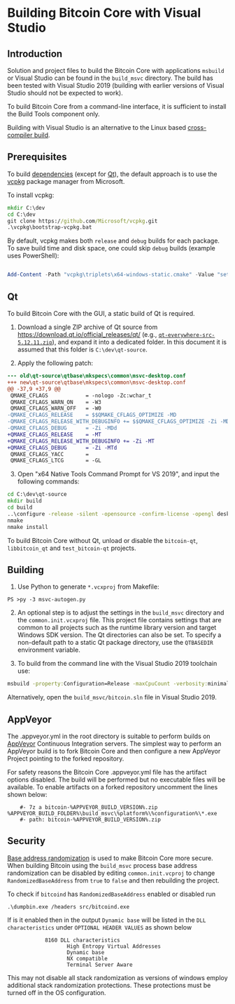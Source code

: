 Building Bitcoin Core with Visual Studio
========================================

Introduction
---------------------
Solution and project files to build the Bitcoin Core with applications `msbuild` or Visual Studio can be found in the `build_msvc` directory. The build has been tested with Visual Studio 2019 (building with earlier versions of Visual Studio should not be expected to work).

To build Bitcoin Core from a command-line interface, it is sufficient to install the Build Tools component only.

Building with Visual Studio is an alternative to the Linux based [cross-compiler build](../doc/build-windows.md).


Prerequisites
---------------------
To build [dependencies](../doc/dependencies.md) (except for [Qt](#qt)),
the default approach is to use the [vcpkg](https://docs.microsoft.com/en-us/cpp/vcpkg) package manager from Microsoft.

To install vcpkg:
```cmd
mkdir C:\dev
cd C:\dev
git clone https://github.com/Microsoft/vcpkg.git
.\vcpkg\bootstrap-vcpkg.bat

```

By default, vcpkg makes both `release` and `debug` builds for each package.
To save build time and disk space, one could skip `debug` builds (example uses PowerShell):
```powershell

Add-Content -Path "vcpkg\triplets\x64-windows-static.cmake" -Value "set(VCPKG_BUILD_TYPE release)"
```

Qt
---------------------
To build Bitcoin Core with the GUI, a static build of Qt is required.

1. Download a single ZIP archive of Qt source from https://download.qt.io/official_releases/qt/ (e.g., [`qt-everywhere-src-5.12.11.zip`](https://download.qt.io/official_releases/qt/5.12/5.12.11/single/qt-everywhere-src-5.12.11.zip)), and expand it into a dedicated folder. In this document it is assumed that this folder is `C:\dev\qt-source`.

2. Apply the following patch:
```diff
--- old\qt-source\qtbase\mkspecs\common\msvc-desktop.conf
+++ new\qt-source\qtbase\mkspecs\common\msvc-desktop.conf
@@ -37,9 +37,9 @@
 QMAKE_CFLAGS            = -nologo -Zc:wchar_t
 QMAKE_CFLAGS_WARN_ON    = -W3
 QMAKE_CFLAGS_WARN_OFF   = -W0
-QMAKE_CFLAGS_RELEASE    = $$QMAKE_CFLAGS_OPTIMIZE -MD
-QMAKE_CFLAGS_RELEASE_WITH_DEBUGINFO += $$QMAKE_CFLAGS_OPTIMIZE -Zi -MD
-QMAKE_CFLAGS_DEBUG      = -Zi -MDd
+QMAKE_CFLAGS_RELEASE    = -MT
+QMAKE_CFLAGS_RELEASE_WITH_DEBUGINFO += -Zi -MT
+QMAKE_CFLAGS_DEBUG      = -Zi -MTd
 QMAKE_CFLAGS_YACC       =
 QMAKE_CFLAGS_LTCG       = -GL

```

3. Open "x64 Native Tools Command Prompt for VS 2019", and input the following commands:
```cmd
cd C:\dev\qt-source
mkdir build
cd build
..\configure -release -silent -opensource -confirm-license -opengl desktop -no-shared -static -no-static-runtime -mp -qt-zlib -qt-pcre -qt-libpng -ltcg -no-libjpeg -nomake examples -nomake tests -nomake tools -no-dbus -no-libudev -no-icu -no-gtk -no-opengles3 -no-angle -no-sql-sqlite -no-sql-odbc -no-sqlite -no-libudev -no-vulkan -skip qt3d -skip qtactiveqt -skip qtandroidextras -skip qtcanvas3d -skip qtcharts -skip qtconnectivity -skip qtdatavis3d -skip qtdeclarative -skip qtdoc -skip qtgamepad -skip qtgraphicaleffects -skip qtimageformats -skip qtlocation -skip qtmacextras -skip qtmultimedia -skip qtnetworkauth -skip qtpurchasing -skip qtquickcontrols -skip qtquickcontrols2 -skip qtscript -skip qtscxml -skip qtsensors -skip qtserialbus -skip qtserialport -skip qtspeech -skip qtvirtualkeyboard -skip qtwayland -skip qtwebchannel -skip qtwebengine -skip qtwebsockets -skip qtwebview -skip qtx11extras -skip qtxmlpatterns -no-openssl -no-feature-sql -no-feature-sqlmodel -prefix C:\Qt_static
nmake
nmake install
```

To build Bitcoin Core without Qt, unload or disable the `bitcoin-qt`, `libbitcoin_qt` and `test_bitcoin-qt` projects.


Building
---------------------
1. Use Python to generate `*.vcxproj` from Makefile:

```
PS >py -3 msvc-autogen.py
```

2. An optional step is to adjust the settings in the `build_msvc` directory and the `common.init.vcxproj` file. This project file contains settings that are common to all projects such as the runtime library version and target Windows SDK version. The Qt directories can also be set. To specify a non-default path to a static Qt package directory, use the `QTBASEDIR` environment variable.

3. To build from the command line with the Visual Studio 2019 toolchain use:

```cmd
msbuild -property:Configuration=Release -maxCpuCount -verbosity:minimal bitcoin.sln
```

Alternatively, open the `build_msvc/bitcoin.sln` file in Visual Studio 2019.

AppVeyor
---------------------
The .appveyor.yml in the root directory is suitable to perform builds on [AppVeyor](https://www.appveyor.com/) Continuous Integration servers. The simplest way to perform an AppVeyor build is to fork Bitcoin Core and then configure a new AppVeyor Project pointing to the forked repository.

For safety reasons the Bitcoin Core .appveyor.yml file has the artifact options disabled. The build will be performed but no executable files will be available. To enable artifacts on a forked repository uncomment the lines shown below:

```
    #- 7z a bitcoin-%APPVEYOR_BUILD_VERSION%.zip %APPVEYOR_BUILD_FOLDER%\build_msvc\%platform%\%configuration%\*.exe
    #- path: bitcoin-%APPVEYOR_BUILD_VERSION%.zip
```

Security
---------------------
[Base address randomization](https://docs.microsoft.com/en-us/cpp/build/reference/dynamicbase-use-address-space-layout-randomization?view=msvc-160) is used to make Bitcoin Core more secure. When building Bitcoin using the `build_msvc` process base address randomization can be disabled by editing `common.init.vcproj` to change `RandomizedBaseAddress` from `true` to `false` and then rebuilding the project.

To check if `bitcoind` has `RandomizedBaseAddress` enabled or disabled run

```
.\dumpbin.exe /headers src/bitcoind.exe
```

If is it enabled then in the output `Dynamic base` will be listed in the `DLL characteristics` under `OPTIONAL HEADER VALUES` as shown below

```
            8160 DLL characteristics
                   High Entropy Virtual Addresses
                   Dynamic base
                   NX compatible
                   Terminal Server Aware
```

This may not disable all stack randomization as versions of windows employ additional stack randomization protections. These protections must be turned off in the OS configuration.